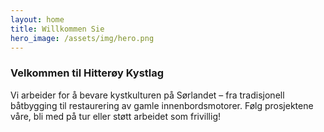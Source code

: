 ```yaml
---
layout: home
title: Willkommen Sie
hero_image: /assets/img/hero.png
---
```

### Velkommen til Hitterøy Kystlag

Vi arbeider for å bevare kystkulturen på Sørlandet – fra tradisjonell båtbygging
til restaurering av gamle innenbordsmotorer. Følg prosjektene våre, bli med på tur
eller støtt arbeidet som frivillig!
